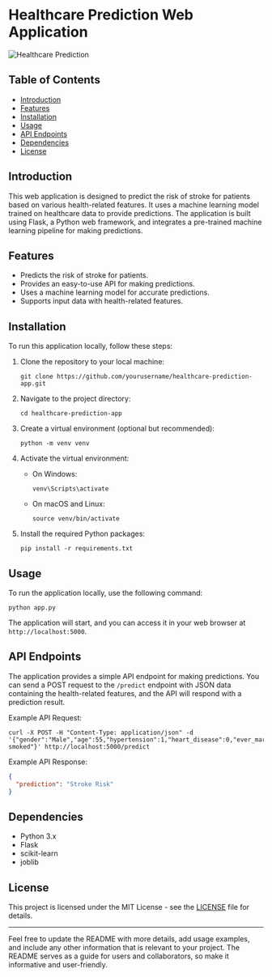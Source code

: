 
# Healthcare Prediction Web Application

![Healthcare Prediction](healthcare.png)

## Table of Contents

- [Introduction](#introduction)
- [Features](#features)
- [Installation](#installation)
- [Usage](#usage)
- [API Endpoints](#api-endpoints)
- [Dependencies](#dependencies)
- [License](#license)

## Introduction

This web application is designed to predict the risk of stroke for patients based on various health-related features. It uses a machine learning model trained on healthcare data to provide predictions. The application is built using Flask, a Python web framework, and integrates a pre-trained machine learning pipeline for making predictions.

## Features

- Predicts the risk of stroke for patients.
- Provides an easy-to-use API for making predictions.
- Uses a machine learning model for accurate predictions.
- Supports input data with health-related features.

## Installation

To run this application locally, follow these steps:

1. Clone the repository to your local machine:

   ```shell
   git clone https://github.com/yourusername/healthcare-prediction-app.git
   ```

2. Navigate to the project directory:

   ```shell
   cd healthcare-prediction-app
   ```

3. Create a virtual environment (optional but recommended):

   ```shell
   python -m venv venv
   ```

4. Activate the virtual environment:

   - On Windows:

     ```shell
     venv\Scripts\activate
     ```

   - On macOS and Linux:

     ```shell
     source venv/bin/activate
     ```

5. Install the required Python packages:

   ```shell
   pip install -r requirements.txt
   ```

## Usage

To run the application locally, use the following command:

```shell
python app.py
```

The application will start, and you can access it in your web browser at `http://localhost:5000`.

## API Endpoints

The application provides a simple API endpoint for making predictions. You can send a POST request to the `/predict` endpoint with JSON data containing the health-related features, and the API will respond with a prediction result.

Example API Request:

```shell
curl -X POST -H "Content-Type: application/json" -d '{"gender":"Male","age":55,"hypertension":1,"heart_disease":0,"ever_married":"Yes","Residence_type":"Urban","avg_glucose_level":123.45,"bmi":26.2,"work_type":"Private","smoking_status":"formerly smoked"}' http://localhost:5000/predict
```

Example API Response:

```json
{
  "prediction": "Stroke Risk"
}
```

## Dependencies

- Python 3.x
- Flask
- scikit-learn
- joblib

## License

This project is licensed under the MIT License - see the [LICENSE](LICENSE) file for details.

---

Feel free to update the README with more details, add usage examples, and include any other information that is relevant to your project. The README serves as a guide for users and collaborators, so make it informative and user-friendly.
